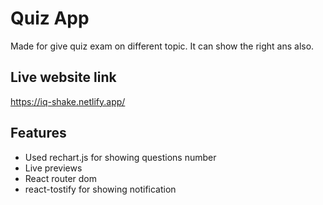 
# Quiz App

Made for give quiz exam on different topic. It can show the right ans also.


## Live website link

https://iq-shake.netlify.app/


## Features

- Used rechart.js for showing questions number
- Live previews
- React router dom
- react-tostify for showing notification

